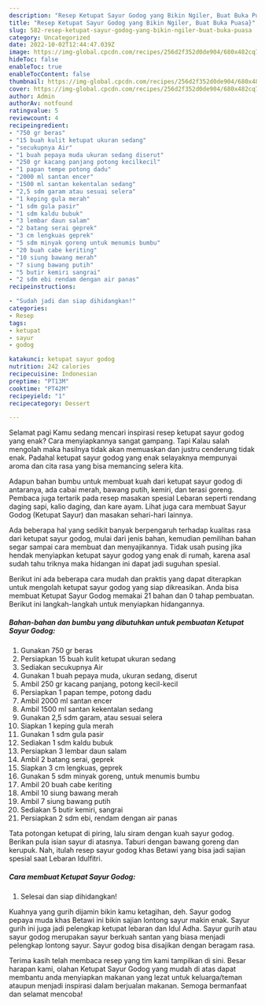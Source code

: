 ```yaml
---
description: "Resep Ketupat Sayur Godog yang Bikin Ngiler, Buat Buka Puasa}"
title: "Resep Ketupat Sayur Godog yang Bikin Ngiler, Buat Buka Puasa}"
slug: 582-resep-ketupat-sayur-godog-yang-bikin-ngiler-buat-buka-puasa
category: Uncategorized
date: 2022-10-02T12:44:47.039Z
image: https://img-global.cpcdn.com/recipes/256d2f352d0de904/680x482cq70/ketupat-sayur-godog-foto-resep-utama.jpg
hideToc: false
enableToc: true
enableTocContent: false
thumbnail: https://img-global.cpcdn.com/recipes/256d2f352d0de904/680x482cq70/ketupat-sayur-godog-foto-resep-utama.jpg
cover: https://img-global.cpcdn.com/recipes/256d2f352d0de904/680x482cq70/ketupat-sayur-godog-foto-resep-utama.jpg
author: Admin
authorAv: notfound
ratingvalue: 5
reviewcount: 4
recipeingredient:
- "750 gr beras"
- "15 buah kulit ketupat ukuran sedang"
- "secukupnya Air"
- "1 buah pepaya muda ukuran sedang diserut"
- "250 gr kacang panjang potong kecilkecil"
- "1 papan tempe potong dadu"
- "2000 ml santan encer"
- "1500 ml santan kekentalan sedang"
- "2,5 sdm garam atau sesuai selera"
- "1 keping gula merah"
- "1 sdm gula pasir"
- "1 sdm kaldu bubuk"
- "3 lembar daun salam"
- "2 batang serai geprek"
- "3 cm lengkuas geprek"
- "5 sdm minyak goreng untuk menumis bumbu"
- "20 buah cabe keriting"
- "10 siung bawang merah"
- "7 siung bawang putih"
- "5 butir kemiri sangrai"
- "2 sdm ebi rendam dengan air panas"
recipeinstructions:

- "Sudah jadi dan siap dihidangkan!"
categories:
- Resep
tags:
- ketupat
- sayur
- godog

katakunci: ketupat sayur godog 
nutrition: 242 calories
recipecuisine: Indonesian
preptime: "PT13M"
cooktime: "PT42M"
recipeyield: "1"
recipecategory: Dessert

---
```



Selamat pagi Kamu sedang mencari inspirasi resep ketupat sayur godog yang enak? Cara menyiapkannya sangat gampang. Tapi Kalau salah mengolah maka hasilnya tidak akan memuaskan dan justru cenderung tidak enak. Padahal ketupat sayur godog yang enak selayaknya mempunyai aroma dan cita rasa yang bisa memancing selera kita.


Adapun bahan bumbu untuk membuat kuah dari ketupat sayur godog di antaranya, ada cabai merah, bawang putih, kemiri, dan terasi goreng. Pembaca juga tertarik pada resep masakan spesial Lebaran seperti rendang daging sapi, kalio daging, dan kare ayam. Lihat juga cara membuat Sayur Godog (Ketupat Sayur) dan masakan sehari-hari lainnya.

Ada beberapa hal yang sedikit banyak berpengaruh terhadap kualitas rasa dari ketupat sayur godog, mulai dari jenis bahan, kemudian pemilihan bahan segar sampai cara membuat dan menyajikannya. Tidak usah pusing jika hendak menyiapkan ketupat sayur godog yang enak di rumah, karena asal sudah tahu triknya maka hidangan ini dapat jadi suguhan spesial.


Berikut ini ada beberapa cara mudah dan praktis yang dapat diterapkan untuk mengolah ketupat sayur godog yang siap dikreasikan. Anda bisa membuat Ketupat Sayur Godog memakai 21 bahan dan 0 tahap pembuatan. Berikut ini langkah-langkah untuk menyiapkan hidangannya.

<!--inarticleads1-->

##### Bahan-bahan dan bumbu yang dibutuhkan untuk pembuatan Ketupat Sayur Godog:

1. Gunakan 750 gr beras
1. Persiapkan 15 buah kulit ketupat ukuran sedang
1. Sediakan secukupnya Air
1. Gunakan 1 buah pepaya muda, ukuran sedang, diserut
1. Ambil 250 gr kacang panjang, potong kecil-kecil
1. Persiapkan 1 papan tempe, potong dadu
1. Ambil 2000 ml santan encer
1. Ambil 1500 ml santan kekentalan sedang
1. Gunakan 2,5 sdm garam, atau sesuai selera
1. Siapkan 1 keping gula merah
1. Gunakan 1 sdm gula pasir
1. Sediakan 1 sdm kaldu bubuk
1. Persiapkan 3 lembar daun salam
1. Ambil 2 batang serai, geprek
1. Siapkan 3 cm lengkuas, geprek
1. Gunakan 5 sdm minyak goreng, untuk menumis bumbu
1. Ambil 20 buah cabe keriting
1. Ambil 10 siung bawang merah
1. Ambil 7 siung bawang putih
1. Sediakan 5 butir kemiri, sangrai
1. Persiapkan 2 sdm ebi, rendam dengan air panas


Tata potongan ketupat di piring, lalu siram dengan kuah sayur godog. Berikan pula isian sayur di atasnya. Taburi dengan bawang goreng dan kerupuk. Nah, itulah resep sayur godog khas Betawi yang bisa jadi sajian spesial saat Lebaran Idulfitri. 

<!--inarticleads2-->

##### Cara membuat Ketupat Sayur Godog:


1. Selesai dan siap dihidangkan!

Kuahnya yang gurih dijamin bikin kamu ketagihan, deh. Sayur godog pepaya muda khas Betawi ini bikin sajian lontong sayur makin enak. Sayur gurih ini juga jadi pelengkap ketupat lebaran dan Idul Adha. Sayur gurih atau sayur godog merupakan sayur berkuah santan yang biasa menjadi pelengkap lontong sayur. Sayur godog bisa disajikan dengan beragam rasa. 

Terima kasih telah membaca resep yang tim kami tampilkan di sini. Besar harapan kami, olahan Ketupat Sayur Godog yang mudah di atas dapat membantu anda menyiapkan makanan yang lezat untuk keluarga/teman ataupun menjadi inspirasi dalam berjualan makanan. Semoga bermanfaat dan selamat mencoba!
